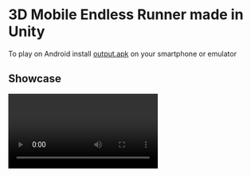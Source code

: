 # 3D Mobile Endless Runner made in Unity

To play on Android install [output.apk](builds/output.apk) on your smartphone or emulator

## Showcase

<video src="showcase.mp4" controls="controls" style="max-width: 730px;">
</video>
